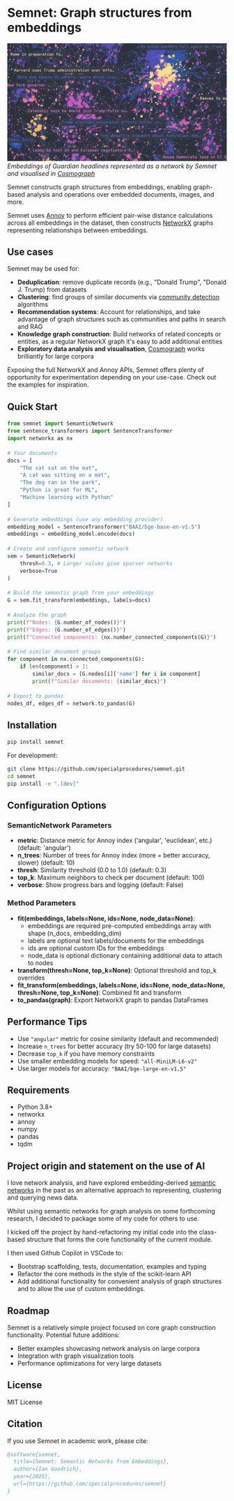 
# Semnet: Graph structures from embeddings

![Embeddings of Guardian headlines represented as a network structure by Semnet and visualised by Cosmograph](img/cosmo_semnet.png)
_Embeddings of Guardian headlines represented as a network by Semnet and visualised in [Cosmograph](cosmograph.app)_

Semnet constructs graph structures from embeddings, enabling graph-based analysis and operations over embedded documents, images, and more.

Semnet uses [Annoy](https://github.com/spotify/annoy) to perform efficient pair-wise distance calculations across all embeddings in the dataset, then constructs [NetworkX](https://networkx.org) graphs representing relationships between embeddings.

## Use cases
Semnet may be used for:
- **Deduplication**: remove duplicate records (e.g., "Donald Trump", "Donald J. Trump) from datasets
- **Clustering**: find groups of similar documents via [community detection](https://networkx.org/documentation/stable/reference/algorithms/community.html) algorithms
- **Recommendation systems**: Account for relationships, and take advantage of graph structures such as communities and paths in search and RAG
- **Knowledge graph construction**: Build networks of related concepts or entities, as a regular NetworkX graph it's easy to add additional entities
- **Exploratory data analysis and visualisation**, [Cosmograph](https://cosmograph.app/) works brilliantly for large corpora

Exposing the full NetworkX and Annoy APIs, Semnet offers plenty of opportunity for experimentation depending on your use-case. Check out the examples for inspiration.


## Quick Start

```python
from semnet import SemanticNetwork
from sentence_transformers import SentenceTransformer
import networkx as nx

# Your documents
docs = [
    "The cat sat on the mat",
    "A cat was sitting on a mat",
    "The dog ran in the park", 
    "Python is great for ML",
    "Machine learning with Python"
]

# Generate embeddings (use any embedding provider)
embedding_model = SentenceTransformer("BAAI/bge-base-en-v1.5")
embeddings = embedding_model.encode(docs)

# Create and configure semantic network
sem = SemanticNetwork(
    thresh=0.3, # Larger values give sparser networks
    verbose=True
)

# Build the semantic graph from your embeddings
G = sem.fit_transform(embeddings, labels=docs)

# Analyze the graph
print(f"Nodes: {G.number_of_nodes()}")
print(f"Edges: {G.number_of_edges()}")
print(f"Connected components: {nx.number_connected_components(G)}")

# Find similar document groups
for component in nx.connected_components(G):
    if len(component) > 1:
        similar_docs = [G.nodes[i]['name'] for i in component]
        print(f"Similar documents: {similar_docs}")

# Export to pandas
nodes_df, edges_df = network.to_pandas(G)
```

## Installation

```bash
pip install semnet
```

For development:

```bash
git clone https://github.com/specialprocedures/semnet.git
cd semnet
pip install -e ".[dev]"
```

## Configuration Options

### SemanticNetwork Parameters

- **metric**: Distance metric for Annoy index ('angular', 'euclidean', etc.) (default: 'angular')
- **n_trees**: Number of trees for Annoy index (more = better accuracy, slower) (default: 10)
- **thresh**: Similarity threshold (0.0 to 1.0) (default: 0.3)
- **top_k**: Maximum neighbors to check per document (default: 100)
- **verbose**: Show progress bars and logging (default: False)

### Method Parameters

- **fit(embeddings, labels=None, ids=None, node_data=None)**: 
  - embeddings are required pre-computed embeddings array with shape (n_docs, embedding_dim)
  - labels are optional text labels/documents for the embeddings
  - ids are optional custom IDs for the embeddings  
  - node_data is optional dictionary containing additional data to attach to nodes
- **transform(thresh=None, top_k=None)**: Optional threshold and top_k overrides
- **fit_transform(embeddings, labels=None, ids=None, node_data=None, thresh=None, top_k=None)**: Combined fit and transform
- **to_pandas(graph)**: Export NetworkX graph to pandas DataFrames

## Performance Tips

- Use `"angular"` metric for cosine similarity (default and recommended)
- Increase `n_trees` for better accuracy (try 50-100 for large datasets)
- Decrease `top_k` if you have memory constraints
- Use smaller embedding models for speed: `"all-MiniLM-L6-v2"`
- Use larger models for accuracy: `"BAAI/bge-large-en-v1.5"`

## Requirements

- Python 3.8+
- networkx
- annoy
- numpy
- pandas
- tqdm


## Project origin and statement on the use of AI

I love network analysis, and have explored embedding-derived [semantic networks](https://en.wikipedia.org/wiki/Semantic_network) in the past as an alternative approach to representing, clustering and querying news data. 

Whilst using semantic networks for graph analysis on some forthcoming research, I decided to package some of my code for others to use.

I kicked off the project by hand-refactoring my initial code into the class-based structure that forms the core functionality of the current module.

I then used Github Copilot in VSCode to:
- Bootstrap scaffolding, tests, documentation, examples and typing
- Refactor the core methods in the style of the scikit-learn API
- Add additional functionality for convenient analysis of graph structures and to allow the use of custom embeddings.

## Roadmap

Semnet is a relatively simple project focused on core graph construction functionality. Potential future additions:
- Better examples showcasing network analysis on large corpora
- Integration with graph visualization tools
- Performance optimizations for very large datasets

## License

MIT License

## Citation

If you use Semnet in academic work, please cite:

```bibtex
@software{semnet,
  title={Semnet: Semantic Networks from Embeddings},
  author={Ian Goodrich},
  year={2025},
  url={https://github.com/specialprocedures/semnet}
}
```
